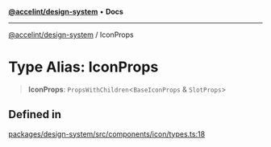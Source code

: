 [**@accelint/design-system**](../README.md) • **Docs**

***

[@accelint/design-system](../README.md) / IconProps

# Type Alias: IconProps

> **IconProps**: `PropsWithChildren`\<`BaseIconProps` & `SlotProps`\>

## Defined in

[packages/design-system/src/components/icon/types.ts:18](https://github.com/gohypergiant/standard-toolkit/blob/258694cea8ed8bbd956b3cf5da47c2c9debcf127/packages/design-system/src/components/icon/types.ts#L18)
